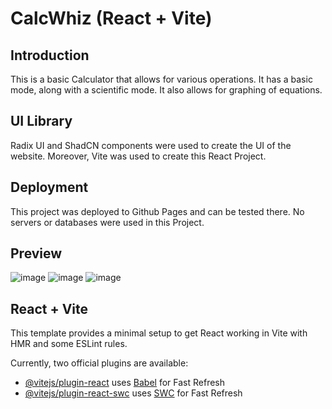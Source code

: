 # CalcWhiz (React + Vite)

## Introduction

This is a basic Calculator that allows for various operations. It has a basic mode, along with a scientific mode. It also allows for graphing of equations.

## UI Library

Radix UI and ShadCN components were used to create the UI of the website. Moreover, Vite was used to create this React Project.

## Deployment

This project was deployed to Github Pages and can be tested there. No servers or databases were used in this Project.

## Preview
![image](https://github.com/user-attachments/assets/90296225-16b5-488c-ac14-6d571884fa94)
![image](https://github.com/user-attachments/assets/5487e56e-9698-4600-9851-4c044b736360)
![image](https://github.com/user-attachments/assets/43a9b92b-3764-4fe0-ac4e-9af514cc60ff)

## React + Vite

This template provides a minimal setup to get React working in Vite with HMR and some ESLint rules.

Currently, two official plugins are available:

- [@vitejs/plugin-react](https://github.com/vitejs/vite-plugin-react/blob/main/packages/plugin-react/README.md) uses [Babel](https://babeljs.io/) for Fast Refresh
- [@vitejs/plugin-react-swc](https://github.com/vitejs/vite-plugin-react-swc) uses [SWC](https://swc.rs/) for Fast Refresh
